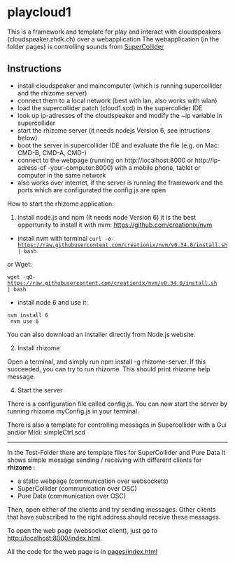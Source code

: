 # playcloud1

This is a framework and template for play and interact with cloudspeakers (cloudspeaker.zhdk.ch) over a webapplication
The webapplication (in the folder pages) is controlling sounds from
[SuperCollider](https://supercollider.github.io/)

Instructions
--------------

- install cloudspeaker and maincomputer (which is running supercollider and the rhizome server)
- connect them to a local network (best with lan, also works with wlan)
- load the supercollider patch (cloud1.scd) in the supercolider IDE
- look up ip-adresses of the cloudspeaker and modify the ~ip variable in supercollider
- start the rhizome server (it needs nodejs Version 6, see intructions below)
- boot the server in supercollider IDE and evaluate the file (e.g. on Mac: CMD-B, CMD-A, CMD-<RETURN>)
- connect to the webpage (running on http://localhost:8000 or http://ip-adress-of -your-computer:8000) with a mobile phone, tablet or computer in the same network
- also works over internet, if the server is running the framework and the ports which are configurated the config.js are open


How to start the rhizome application:

1. install node.js and npm (It needs node Version 6) 
it is the best opportunity to install it with nvm: https://github.com/creationix/nvm
- install nvm with terminal
<code>curl -o- https://raw.githubusercontent.com/creationix/nvm/v0.34.0/install.sh | bash</code>

or Wget:

<code>wget -qO- https://raw.githubusercontent.com/creationix/nvm/v0.34.0/install.sh | bash</code>

- install node 6 and use it:

<code>nvm install 6<br/>
	nvm use 6</code>
	
You can also download an installer directly from Node.js website.

2) Install rhizome

Open a terminal, and simply run npm install -g rhizome-server. If this succeeded, you can try to run rhizome. This should print rhizome help message.

4) Start the server

There is a configuration file called config.js. You can now start the server by running rhizome myConfig.js in your terminal.

There is also a template for controlling messages in Supercollider with a Gui and/or Midi:
simpleCtrl.scd
	
------

In the Test-Folder there are template files for SuperCollider and Pure Data
It shows simple message sending / receiving with different clients for **rhizome** :

- a static webpage (communication over websockets)
- SuperCollider (communication over OSC)
- Pure Data (communication over OSC)


Then, open either of the clients and try sending messages. Other clients that have subscribed to the right address should receive these messages.

To open the web page (websocket client), just go to [http://localhost:8000/index.html](http://localhost:8000/index.html).

All the code for the web page is in [pages/index.html](https://github.com/sebpiq/rhizome/blob/master/examples/base/pages/index.html) 
